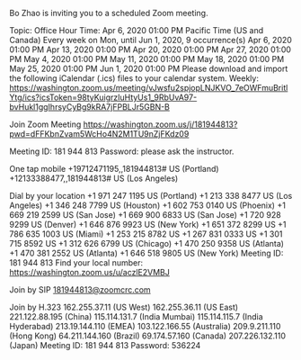 Bo Zhao is inviting you to a scheduled Zoom meeting.

Topic: Office Hour
Time: Apr 6, 2020 01:00 PM Pacific Time (US and Canada)
        Every week on Mon, until Jun 1, 2020, 9 occurrence(s)
        Apr 6, 2020 01:00 PM
        Apr 13, 2020 01:00 PM
        Apr 20, 2020 01:00 PM
        Apr 27, 2020 01:00 PM
        May 4, 2020 01:00 PM
        May 11, 2020 01:00 PM
        May 18, 2020 01:00 PM
        May 25, 2020 01:00 PM
        Jun 1, 2020 01:00 PM
Please download and import the following iCalendar (.ics) files to your calendar system.
Weekly: https://washington.zoom.us/meeting/vJwsfu2spjopLNJKVO_7eOWFmuBritlYtg/ics?icsToken=98tyKuigrzIuHtyUs1_9RbUvA97-bvHukl1ggIhrsyCyBg9kRA7jFPBLJr5GBN-B

Join Zoom Meeting
https://washington.zoom.us/j/181944813?pwd=dFFKbnZvam5WcHo4N2M1TU9nZjFKdz09

Meeting ID: 181 944 813
Password: please ask the instructor.

One tap mobile
+19712471195,,181944813# US (Portland)
+12133388477,,181944813# US (Los Angeles)

Dial by your location
        +1 971 247 1195 US (Portland)
        +1 213 338 8477 US (Los Angeles)
        +1 346 248 7799 US (Houston)
        +1 602 753 0140 US (Phoenix)
        +1 669 219 2599 US (San Jose)
        +1 669 900 6833 US (San Jose)
        +1 720 928 9299 US (Denver)
        +1 646 876 9923 US (New York)
        +1 651 372 8299 US
        +1 786 635 1003 US (Miami)
        +1 253 215 8782 US
        +1 267 831 0333 US
        +1 301 715 8592 US
        +1 312 626 6799 US (Chicago)
        +1 470 250 9358 US (Atlanta)
        +1 470 381 2552 US (Atlanta)
        +1 646 518 9805 US (New York)
Meeting ID: 181 944 813
Find your local number: https://washington.zoom.us/u/aczlE2VMBJ

Join by SIP
181944813@zoomcrc.com

Join by H.323
162.255.37.11 (US West)
162.255.36.11 (US East)
221.122.88.195 (China)
115.114.131.7 (India Mumbai)
115.114.115.7 (India Hyderabad)
213.19.144.110 (EMEA)
103.122.166.55 (Australia)
209.9.211.110 (Hong Kong)
64.211.144.160 (Brazil)
69.174.57.160 (Canada)
207.226.132.110 (Japan)
Meeting ID: 181 944 813
Password: 536224
